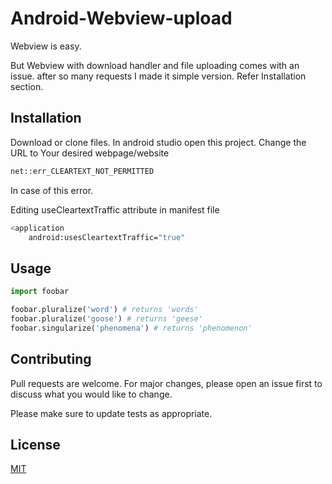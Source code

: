 # Android-Webview-upload

Webview is easy.

But Webview with download handler and file uploading comes with an issue.
after so many requests I made it simple version. Refer Installation section.


## Installation

Download or clone files. In android studio open this project. Change the URL to Your desired webpage/website

```bash
net::err_CLEARTEXT_NOT_PERMITTED
```
In case of this error.

Editing useCleartextTraffic attribute in manifest file
```bash
<application
    android:usesCleartextTraffic="true"
```


## Usage

```python
import foobar

foobar.pluralize('word') # returns 'words'
foobar.pluralize('goose') # returns 'geese'
foobar.singularize('phenomena') # returns 'phenomenon'
```

## Contributing
Pull requests are welcome. For major changes, please open an issue first to discuss what you would like to change.

Please make sure to update tests as appropriate.

## License
[MIT](https://choosealicense.com/licenses/mit/)
